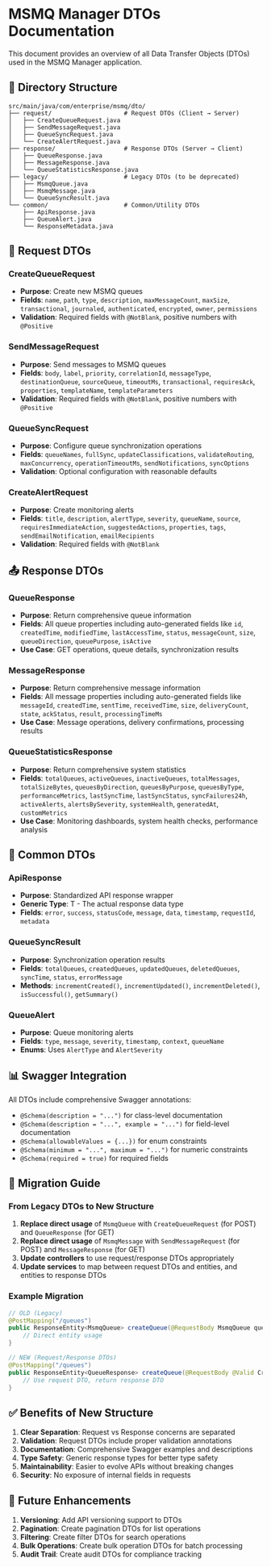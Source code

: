 # MSMQ Manager DTOs Documentation

This document provides an overview of all Data Transfer Objects (DTOs) used in the MSMQ Manager application.

## 📁 Directory Structure

```
src/main/java/com/enterprise/msmq/dto/
├── request/                    # Request DTOs (Client → Server)
│   ├── CreateQueueRequest.java
│   ├── SendMessageRequest.java
│   ├── QueueSyncRequest.java
│   └── CreateAlertRequest.java
├── response/                   # Response DTOs (Server → Client)
│   ├── QueueResponse.java
│   ├── MessageResponse.java
│   └── QueueStatisticsResponse.java
├── legacy/                     # Legacy DTOs (to be deprecated)
│   ├── MsmqQueue.java
│   ├── MsmqMessage.java
│   └── QueueSyncResult.java
└── common/                     # Common/Utility DTOs
    ├── ApiResponse.java
    ├── QueueAlert.java
    └── ResponseMetadata.java
```

## 🔄 Request DTOs

### CreateQueueRequest
- **Purpose**: Create new MSMQ queues
- **Fields**: `name`, `path`, `type`, `description`, `maxMessageCount`, `maxSize`, `transactional`, `journaled`, `authenticated`, `encrypted`, `owner`, `permissions`
- **Validation**: Required fields with `@NotBlank`, positive numbers with `@Positive`

### SendMessageRequest
- **Purpose**: Send messages to MSMQ queues
- **Fields**: `body`, `label`, `priority`, `correlationId`, `messageType`, `destinationQueue`, `sourceQueue`, `timeoutMs`, `transactional`, `requiresAck`, `properties`, `templateName`, `templateParameters`
- **Validation**: Required fields with `@NotBlank`, positive numbers with `@Positive`

### QueueSyncRequest
- **Purpose**: Configure queue synchronization operations
- **Fields**: `queueNames`, `fullSync`, `updateClassifications`, `validateRouting`, `maxConcurrency`, `operationTimeoutMs`, `sendNotifications`, `syncOptions`
- **Validation**: Optional configuration with reasonable defaults

### CreateAlertRequest
- **Purpose**: Create monitoring alerts
- **Fields**: `title`, `description`, `alertType`, `severity`, `queueName`, `source`, `requiresImmediateAction`, `suggestedActions`, `properties`, `tags`, `sendEmailNotification`, `emailRecipients`
- **Validation**: Required fields with `@NotBlank`

## 📤 Response DTOs

### QueueResponse
- **Purpose**: Return comprehensive queue information
- **Fields**: All queue properties including auto-generated fields like `id`, `createdTime`, `modifiedTime`, `lastAccessTime`, `status`, `messageCount`, `size`, `queueDirection`, `queuePurpose`, `isActive`
- **Use Case**: GET operations, queue details, synchronization results

### MessageResponse
- **Purpose**: Return comprehensive message information
- **Fields**: All message properties including auto-generated fields like `messageId`, `createdTime`, `sentTime`, `receivedTime`, `size`, `deliveryCount`, `state`, `ackStatus`, `result`, `processingTimeMs`
- **Use Case**: Message operations, delivery confirmations, processing results

### QueueStatisticsResponse
- **Purpose**: Return comprehensive system statistics
- **Fields**: `totalQueues`, `activeQueues`, `inactiveQueues`, `totalMessages`, `totalSizeBytes`, `queuesByDirection`, `queuesByPurpose`, `queuesByType`, `performanceMetrics`, `lastSyncTime`, `lastSyncStatus`, `syncFailures24h`, `activeAlerts`, `alertsBySeverity`, `systemHealth`, `generatedAt`, `customMetrics`
- **Use Case**: Monitoring dashboards, system health checks, performance analysis

## 🔧 Common DTOs

### ApiResponse<T>
- **Purpose**: Standardized API response wrapper
- **Generic Type**: T - The actual response data type
- **Fields**: `error`, `success`, `statusCode`, `message`, `data`, `timestamp`, `requestId`, `metadata`

### QueueSyncResult
- **Purpose**: Synchronization operation results
- **Fields**: `totalQueues`, `createdQueues`, `updatedQueues`, `deletedQueues`, `syncTime`, `status`, `errorMessage`
- **Methods**: `incrementCreated()`, `incrementUpdated()`, `incrementDeleted()`, `isSuccessful()`, `getSummary()`

### QueueAlert
- **Purpose**: Queue monitoring alerts
- **Fields**: `type`, `message`, `severity`, `timestamp`, `context`, `queueName`
- **Enums**: Uses `AlertType` and `AlertSeverity`

## 📊 Swagger Integration

All DTOs include comprehensive Swagger annotations:
- `@Schema(description = "...")` for class-level documentation
- `@Schema(description = "...", example = "...")` for field-level documentation
- `@Schema(allowableValues = {...})` for enum constraints
- `@Schema(minimum = "...", maximum = "...")` for numeric constraints
- `@Schema(required = true)` for required fields

## 🚀 Migration Guide

### From Legacy DTOs to New Structure

1. **Replace direct usage** of `MsmqQueue` with `CreateQueueRequest` (for POST) and `QueueResponse` (for GET)
2. **Replace direct usage** of `MsmqMessage` with `SendMessageRequest` (for POST) and `MessageResponse` (for GET)
3. **Update controllers** to use request/response DTOs appropriately
4. **Update services** to map between request DTOs and entities, and entities to response DTOs

### Example Migration

```java
// OLD (Legacy)
@PostMapping("/queues")
public ResponseEntity<MsmqQueue> createQueue(@RequestBody MsmqQueue queue) {
    // Direct entity usage
}

// NEW (Request/Response DTOs)
@PostMapping("/queues")
public ResponseEntity<QueueResponse> createQueue(@RequestBody @Valid CreateQueueRequest request) {
    // Use request DTO, return response DTO
}
```

## ✅ Benefits of New Structure

1. **Clear Separation**: Request vs Response concerns are separated
2. **Validation**: Request DTOs include proper validation annotations
3. **Documentation**: Comprehensive Swagger examples and descriptions
4. **Type Safety**: Generic response types for better type safety
5. **Maintainability**: Easier to evolve APIs without breaking changes
6. **Security**: No exposure of internal fields in requests

## 🔮 Future Enhancements

1. **Versioning**: Add API versioning support to DTOs
2. **Pagination**: Create pagination DTOs for list operations
3. **Filtering**: Create filter DTOs for search operations
4. **Bulk Operations**: Create bulk operation DTOs for batch processing
5. **Audit Trail**: Create audit DTOs for compliance tracking
